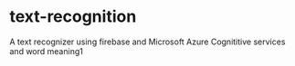 # text-recognition
A text recognizer using firebase and Microsoft Azure Cognititive services
and word meaning1